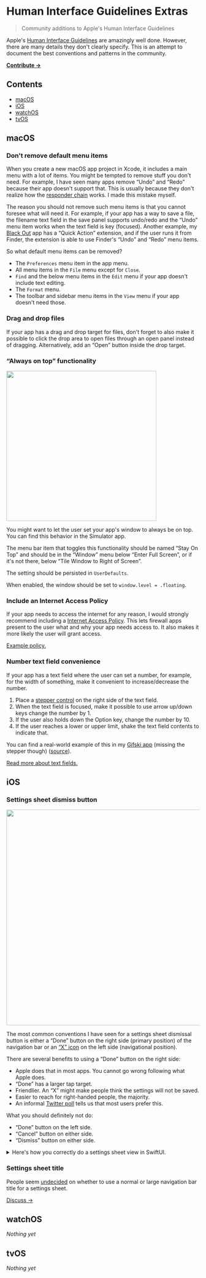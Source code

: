 # Human Interface Guidelines Extras

> Community additions to Apple's Human Interface Guidelines

Apple's [Human Interface Guidelines](https://developer.apple.com/design/human-interface-guidelines/) are amazingly well done. However, there are many details they don't clearly specify. This is an attempt to document the best conventions and patterns in the community.

**[Contribute →](contributing.md)**

## Contents

- [macOS](#macOS)
- [iOS](#ios)
- [watchOS](#watchos)
- [tvOS](#tvOS)

## macOS

### Don't remove default menu items

When you create a new macOS app project in Xcode, it includes a main menu with a lot of items. You might be tempted to remove stuff you don't need. For example, I have seen many apps remove “Undo” and “Redo” because their app doesn't support that. This is usually because they don't realize how the [responder chain](https://developer.apple.com/library/archive/documentation/Cocoa/Conceptual/EventOverview/EventArchitecture/EventArchitecture.html) works. I made this mistake myself.

The reason you should not remove such menu items is that you cannot foresee what will need it. For example, if your app has a way to save a file, the filename text field in the save panel supports undo/redo and the “Undo” menu item works when the text field is key (focused). Another example, my [Black Out](https://sindresorhus.com/black-out) app has a “Quick Action” extension, and if the user runs it from Finder, the extension is able to use Finder's “Undo” and “Redo” menu items.

So what default menu items can be removed?

- The `Preferences` menu item in the app menu.
- All menu items in the `File` menu except for `Close`.
- `Find` and the below menu items in the `Edit` menu if your app doesn't include text editing.
- The `Format` menu.
- The toolbar and sidebar menu items in the `View` menu if your app doesn't need those.

### Drag and drop files

If your app has a drag and drop target for files, don't forget to also make it possible to click the drop area to open files through an open panel instead of dragging. Alternatively, add an “Open” button inside the drop target.

### “Always on top” functionality

<img width="391" src="https://user-images.githubusercontent.com/170270/96353866-5463ca00-10d0-11eb-96b9-28d52611c1d0.png">

You might want to let the user set your app's window to always be on top. You can find this behavior in the Simulator app.

The menu bar item that toggles this functionality should be named “Stay On Top” and should be in the “Window” menu below “Enter Full Screen”, or if it's not there, below “Tile Window to Right of Screen”.

The setting should be persisted in `UserDefaults`.

When enabled, the window should be set to `window.level = .floating`.

### Include an Internet Access Policy

If your app needs to access the internet for any reason, I would strongly recommend including a [Internet Access Policy](https://www.obdev.at/iap/index.html). This lets firewall apps present to the user what and why your app needs access to. It also makes it more likely the user will grant access.

[Example policy.](https://github.com/sindresorhus/Gifski/blob/main/Gifski/InternetAccessPolicy.json)

### Number text field convenience

If your app has a text field where the user can set a number, for example, for the width of something, make it convenient to increase/decrease the number.

1. Place a [stepper control](https://developer.apple.com/design/human-interface-guidelines/macos/selectors/steppers/) on the right side of the text field.
2. When the text field is focused, make it possible to use arrow up/down keys change the number by 1.
3. If the user also holds down the Option key, change the number by 10.
4. If the user reaches a lower or upper limit, shake the text field contents to indicate that.

You can find a real-world example of this in my [Gifski app](https://github.com/sindresorhus/Gifski) (missing the stepper though) ([source](https://github.com/sindresorhus/Gifski/blob/8ff31b387338b43f0c91cd481b3ebe0a4741b208/Gifski/IntTextField.swift)).

[Read more about text fields.](https://developer.apple.com/design/human-interface-guidelines/macos/fields-and-labels/text-fields/)

## iOS

### Settings sheet dismiss button

<img width="562" src="https://user-images.githubusercontent.com/170270/96354277-2c2a9a00-10d5-11eb-9354-85d0c1f953ea.png">

The most common conventions I have seen for a settings sheet dismissal button is either a “Done” button on the right side (primary position) of the navigation bar or an [“X” icon](https://twitter.com/sindresorhus/status/1317548489463762945/photo/2) on the left side (navigational position).

There are several benefits to using a “Done” button on the right side:

- Apple does that in most apps. You cannot go wrong following what Apple does.
- “Done” has a larger tap target.
- Friendlier. An “X” might make people think the settings will not be saved.
- Easier to reach for right-handed people, the majority.
- An informal [Twitter poll](https://twitter.com/sindresorhus/status/1317548882054742016) tells us that most users prefer this.

What you should definitely not do:

- “Done” button on the left side.
- “Cancel” button on either side.
- “Dismiss” button on either side.

<details>
<summary>Here's how you correctly do a settings sheet view in SwiftUI.</summary>

```swift
struct SettingsView: View {
	@Environment(\.presentationMode) private var presentationMode

	var body: some View {
		NavigationView {
			Form {
				Section(header: Text("Unicorn")) {
					// …
				}
			}
				.navigationTitle("Settings")
				.navigationBarTitleDisplayMode(.inline)
				.toolbar {
					// Note that it's `.confirmationAction` and not `.primaryAction`.
					ToolbarItem(placement: .confirmationAction) {
						Button("Done") {
							presentationMode.wrappedValue.dismiss()
						}
					}
				}
		}
	}
}
```
</details>

### Settings sheet title

People seem [undecided](https://twitter.com/sindresorhus/status/1317557474677882889) on whether to use a normal or large navigation bar title for a settings sheet.

[Discuss →](https://github.com/sindresorhus/human-interface-guidelines-extras/issues/1)

## watchOS

*Nothing yet*

## tvOS

*Nothing yet*
